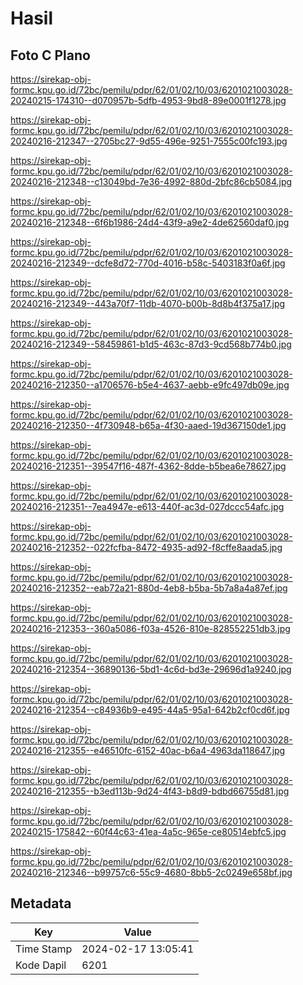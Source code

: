 # Hasil

## Foto C Plano

https://sirekap-obj-formc.kpu.go.id/72bc/pemilu/pdpr/62/01/02/10/03/6201021003028-20240215-174310--d070957b-5dfb-4953-9bd8-89e0001f1278.jpg

https://sirekap-obj-formc.kpu.go.id/72bc/pemilu/pdpr/62/01/02/10/03/6201021003028-20240216-212347--2705bc27-9d55-496e-9251-7555c00fc193.jpg

https://sirekap-obj-formc.kpu.go.id/72bc/pemilu/pdpr/62/01/02/10/03/6201021003028-20240216-212348--c13049bd-7e36-4992-880d-2bfc86cb5084.jpg

https://sirekap-obj-formc.kpu.go.id/72bc/pemilu/pdpr/62/01/02/10/03/6201021003028-20240216-212348--6f6b1986-24d4-43f9-a9e2-4de62560daf0.jpg

https://sirekap-obj-formc.kpu.go.id/72bc/pemilu/pdpr/62/01/02/10/03/6201021003028-20240216-212349--dcfe8d72-770d-4016-b58c-5403183f0a6f.jpg

https://sirekap-obj-formc.kpu.go.id/72bc/pemilu/pdpr/62/01/02/10/03/6201021003028-20240216-212349--443a70f7-11db-4070-b00b-8d8b4f375a17.jpg

https://sirekap-obj-formc.kpu.go.id/72bc/pemilu/pdpr/62/01/02/10/03/6201021003028-20240216-212349--58459861-b1d5-463c-87d3-9cd568b774b0.jpg

https://sirekap-obj-formc.kpu.go.id/72bc/pemilu/pdpr/62/01/02/10/03/6201021003028-20240216-212350--a1706576-b5e4-4637-aebb-e9fc497db09e.jpg

https://sirekap-obj-formc.kpu.go.id/72bc/pemilu/pdpr/62/01/02/10/03/6201021003028-20240216-212350--4f730948-b65a-4f30-aaed-19d367150de1.jpg

https://sirekap-obj-formc.kpu.go.id/72bc/pemilu/pdpr/62/01/02/10/03/6201021003028-20240216-212351--39547f16-487f-4362-8dde-b5bea6e78627.jpg

https://sirekap-obj-formc.kpu.go.id/72bc/pemilu/pdpr/62/01/02/10/03/6201021003028-20240216-212351--7ea4947e-e613-440f-ac3d-027dccc54afc.jpg

https://sirekap-obj-formc.kpu.go.id/72bc/pemilu/pdpr/62/01/02/10/03/6201021003028-20240216-212352--022fcfba-8472-4935-ad92-f8cffe8aada5.jpg

https://sirekap-obj-formc.kpu.go.id/72bc/pemilu/pdpr/62/01/02/10/03/6201021003028-20240216-212352--eab72a21-880d-4eb8-b5ba-5b7a8a4a87ef.jpg

https://sirekap-obj-formc.kpu.go.id/72bc/pemilu/pdpr/62/01/02/10/03/6201021003028-20240216-212353--360a5086-f03a-4526-810e-828552251db3.jpg

https://sirekap-obj-formc.kpu.go.id/72bc/pemilu/pdpr/62/01/02/10/03/6201021003028-20240216-212354--36890136-5bd1-4c6d-bd3e-29696d1a9240.jpg

https://sirekap-obj-formc.kpu.go.id/72bc/pemilu/pdpr/62/01/02/10/03/6201021003028-20240216-212354--c84936b9-e495-44a5-95a1-642b2cf0cd6f.jpg

https://sirekap-obj-formc.kpu.go.id/72bc/pemilu/pdpr/62/01/02/10/03/6201021003028-20240216-212355--e46510fc-6152-40ac-b6a4-4963da118647.jpg

https://sirekap-obj-formc.kpu.go.id/72bc/pemilu/pdpr/62/01/02/10/03/6201021003028-20240216-212355--b3ed113b-9d24-4f43-b8d9-bdbd66755d81.jpg

https://sirekap-obj-formc.kpu.go.id/72bc/pemilu/pdpr/62/01/02/10/03/6201021003028-20240215-175842--60f44c63-41ea-4a5c-965e-ce80514ebfc5.jpg

https://sirekap-obj-formc.kpu.go.id/72bc/pemilu/pdpr/62/01/02/10/03/6201021003028-20240216-212346--b99757c6-55c9-4680-8bb5-2c0249e658bf.jpg


## Metadata

| Key        | Value               |
| ---------- | ------------------- |
| Time Stamp | 2024-02-17 13:05:41 |
| Kode Dapil | 6201                |



